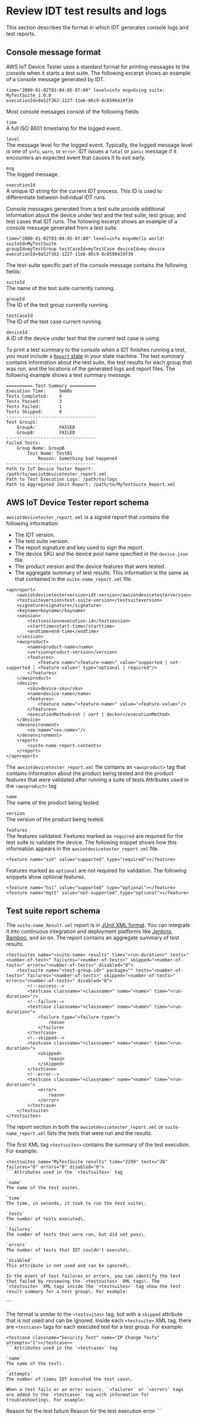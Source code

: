 # Review IDT test results and logs<a name="idt-review-results-logs"></a>

This section describes the format in which IDT generates console logs and test reports\.

## Console message format<a name="idt-console-format"></a>

AWS IoT Device Tester uses a standard format for printing messages to the console when it starts a test suite\. The following excerpt shows an example of a console message generated by IDT\.

```
time="2000-01-02T03:04:05-07:00" level=info msg=Using suite: MyTestSuite_1.0.0 
executionId=9a52f362-1227-11eb-86c9-8c8590419f30
```

Most console messages consist of the following fields:

`time`  
A full ISO 8601 timestamp for the logged event\.

`level`  
The message level for the logged event\. Typically, the logged message level is one of `info`, `warn`, or `error`\. IDT issues a `fatal` or `panic` message if it encounters an expected event that causes it to exit early\.

`msg`  
The logged message\. 

`executionId`  
A unique ID string for the current IDT process\. This ID is used to differentiate between individual IDT runs\.

Console messages generated from a test suite provide additional information about the device under test and the test suite, test group, and test cases that IDT runs\. The following excerpt shows an example of a console message generated from a test suite\.

```
time="2000-01-02T03:04:05-07:00" level=info msg=Hello world! suiteId=MyTestSuite
groupId=myTestGroup testCaseId=myTestCase deviceId=my-device
executionId=9a52f362-1227-11eb-86c9-8c8590419f30
```

The test\-suite specific part of the console message contains the following fields:

`suiteId`  
The name of the test suite currently running\.

`groupId`  
The ID of the test group currently running\.

`testCaseId`  
The ID of the test case current running\. 

`deviceId`  
A ID of the device under test that the current test case is using\.

To print a test summary to the console when a IDT finishes running a test, you must include a [`Report` state](idt-state-machine.md#state-report) in your state machine\. The test summary contains information about the test suite, the test results for each group that was run, and the locations of the generated logs and report files\. The following example shows a test summary message\.

```
========== Test Summary ==========
Execution Time:     5m00s
Tests Completed:    4
Tests Passed:       3
Tests Failed:       1
Tests Skipped:      0
----------------------------------
Test Groups:
    GroupA:         PASSED
    GroupB:         FAILED
----------------------------------
Failed Tests:
    Group Name: GroupB
        Test Name: TestB1
            Reason: Something bad happened
----------------------------------
Path to IoT Device Tester Report: /path/to/awsiotdevicetester_report.xml
Path to Test Execution Logs: /path/to/logs
Path to Aggregated JUnit Report: /path/to/MyTestSuite_Report.xml
```

## AWS IoT Device Tester report schema<a name="idt-report"></a>

 `awsiotdevicetester_report.xml` is a signed report that contains the following information: 
+ The IDT version\.
+ The test suite version\.
+ The report signature and key used to sign the report\.
+ The device SKU and the device pool name specified in the `device.json` file\.
+ The product version and the device features that were tested\.
+ The aggregate summary of test results\. This information is the same as that contained in the `suite-name_report.xml` file\.

```
<apnreport>
    <awsiotdevicetesterversion>idt-version</awsiotdevicetesterversion>
    <testsuiteversion>test-suite-version</testsuiteversion>
    <signature>signature</signature>
    <keyname>keyname</keyname>
    <session>
        <testsession>execution-id</testsession>
        <starttime>start-time</starttime>
        <endtime>end-time</endtime>
    </session>
    <awsproduct>
        <name>product-name</name>
        <version>product-version</version>
        <features>
            <feature name="<feature-name>" value="supported | not-supported | <feature-value>" type="optional | required"/>
        </features>
    </awsproduct>
    <device>
        <sku>device-sku</sku>
        <name>device-name</name>
        <features>
            <feature name="<feature-name>" value="<feature-value>"/>
        </features>
        <executionMethod>ssh | uart | docker</executionMethod>
    </device>
    <devenvironment>
        <os name="<os-name>"/>
    </devenvironment>
    <report>
        <suite-name-report-contents>
    </report>
</apnreport>
```

The `awsiotdevicetester_report.xml` file contains an `<awsproduct>` tag that contains information about the product being tested and the product features that were validated after running a suite of tests\.Attributes used in the `<awsproduct>` tag

`name`  
The name of the product being tested\.

`version`  
The version of the product being tested\.

`features`  
The features validated\. Features marked as `required` are required for the test suite to validate the device\. The following snippet shows how this information appears in the `awsiotdevicetester_report.xml` file\.  

```
<feature name="ssh" value="supported" type="required"></feature>
```
Features marked as `optional` are not required for validation\. The following snippets show optional features\.  

```
<feature name="hsi" value="supported" type="optional"></feature> 
<feature name="mqtt" value="not-supported" type="optional"></feature>
```

## Test suite report schema<a name="suite-report"></a>

The `suite-name_Result.xml` report is in [JUnit XML format](https://llg.cubic.org/docs/junit/)\. You can integrate it into continuous integration and deployment platforms like [Jenkins](https://jenkins.io/), [Bamboo](https://www.atlassian.com/software/bamboo), and so on\. The report contains an aggregate summary of test results\.

```
<testsuites name="<suite-name> results" time="<run-duration>" tests="<number-of-test>" failures="<number-of-tests>" skipped="<number-of-tests>" errors="<number-of-tests>" disabled="0">
    <testsuite name="<test-group-id>" package="" tests="<number-of-tests>" failures="<number-of-tests>" skipped="<number-of-tests>" errors="<number-of-tests>" disabled="0">
        <!--success-->
        <testcase classname="<classname>" name="<name>" time="<run-duration>"/>
        <!--failure-->
        <testcase classname="<classname>" name="<name>" time="<run-duration>">
            <failure type="<failure-type>">
                reason
            </failure>
        </testcase>
        <!--skipped-->
        <testcase classname="<classname>" name="<name>" time="<run-duration>">
            <skipped>
                reason
            </skipped>
        </testcase>
        <!--error-->
        <testcase classname="<classname>" name="<name>" time="<run-duration>">
            <error>
                reason
            </error>
        </testcase>
    </testsuite>
</testsuites>
```

The report section in both the `awsiotdevicetester_report.xml` or `suite-name_report.xml` lists the tests that were run and the results\.

The first XML tag `<testsuites>` contains the summary of the test execution\. For example:

```
<testsuites name="MyTestSuite results" time="2299" tests="28" failures="0" errors="0" disabled="0">
```Attributes used in the `<testsuites>` tag

`name`  
The name of the test suite\.

`time`  
The time, in seconds, it took to run the test suite\.

`tests`  
The number of tests executed\.

`failures`  
The number of tests that were run, but did not pass\.

`errors`  
The number of tests that IDT couldn't execute\.

`disabled`  
This attribute is not used and can be ignored\.

In the event of test failures or errors, you can identify the test that failed by reviewing the `<testsuites>` XML tags\. The `<testsuite>` XML tags inside the `<testsuites>` tag show the test result summary for a test group\. For example:

```
<testsuite name="combination" package="" tests="1" failures="0" time="161" disabled="0" errors="0" skipped="0">
```

The format is similar to the `<testsuites>` tag, but with a `skipped` attribute that is not used and can be ignored\. Inside each `<testsuite>` XML tag, there are `<testcase>` tags for each executed test for a test group\. For example:

```
<testcase classname="Security Test" name="IP Change Tests" attempts="1"></testcase>>
```Attributes used in the `<testcase>` tag

`name`  
The name of the test\.

`attempts`  
The number of times IDT executed the test case\.

When a test fails or an error occurs, `<failure>` or `<error>` tags are added to the `<testcase>` tag with information for troubleshooting\. For example:

```
<testcase classname="mcu.Full_MQTT" name="MQTT_TestCase" attempts="1">
	<failure type="Failure">Reason for the test failure</failure>
	<error>Reason for the test execution error</error>
</testcase>
```